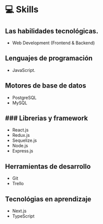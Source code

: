 # 💻 Skills

## Las habilidades tecnológicas.

- Web Development (Frontend & Backend)

## Lenguajes de programación
- JavaScript.

## Motores de base de datos
- PostgreSQL
- MySQL
## ### Librerias y framework
- React.js
- Redux.js
- Sequelize.js
- Node.js
- Express.js

## Herramientas de desarrollo
- Git
- Trello

## Tecnológias en aprendizaje 
- Next.js
- TypeScript